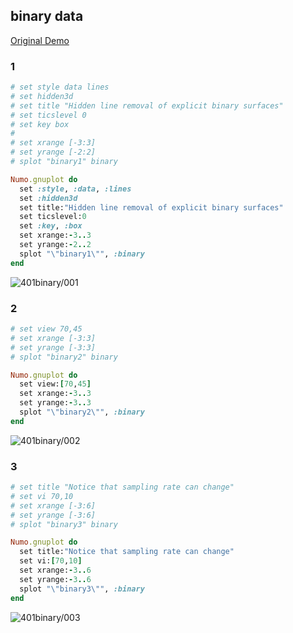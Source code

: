 ## binary data
[Original Demo](http://gnuplot.sourceforge.net/demo_4.6/binary.html)

### 1

```ruby
# set style data lines
# set hidden3d
# set title "Hidden line removal of explicit binary surfaces"
# set ticslevel 0
# set key box
# 
# set xrange [-3:3]
# set yrange [-2:2]
# splot "binary1" binary

Numo.gnuplot do
  set :style, :data, :lines
  set :hidden3d
  set title:"Hidden line removal of explicit binary surfaces"
  set ticslevel:0
  set :key, :box
  set xrange:-3..3
  set yrange:-2..2
  splot "\"binary1\"", :binary
end
```
![401binary/001](https://raw.githubusercontent.com/ruby-numo/gnuplot-demo/master/gnuplot/md/401binary/image/001.png)

### 2

```ruby
# set view 70,45
# set xrange [-3:3]
# set yrange [-3:3]
# splot "binary2" binary

Numo.gnuplot do
  set view:[70,45]
  set xrange:-3..3
  set yrange:-3..3
  splot "\"binary2\"", :binary
end
```
![401binary/002](https://raw.githubusercontent.com/ruby-numo/gnuplot-demo/master/gnuplot/md/401binary/image/002.png)

### 3

```ruby
# set title "Notice that sampling rate can change"
# set vi 70,10
# set xrange [-3:6]
# set yrange [-3:6]
# splot "binary3" binary

Numo.gnuplot do
  set title:"Notice that sampling rate can change"
  set vi:[70,10]
  set xrange:-3..6
  set yrange:-3..6
  splot "\"binary3\"", :binary
end
```
![401binary/003](https://raw.githubusercontent.com/ruby-numo/gnuplot-demo/master/gnuplot/md/401binary/image/003.png)
